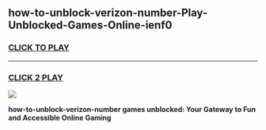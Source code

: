 
## how-to-unblock-verizon-number-Play-Unblocked-Games-Online-ienf0
<h3>
<a href="https://premium76.site?title=how-to-unblock-verizon-number&ref=25A">CLICK TO PLAY</a></h3>
<hr>

<h3>
<a href="https://premium76.site?title=how-to-unblock-verizon-number&ref=25A">CLICK 2 PLAY</a>
  
</h3>

<a href="https://premium76.site?title=how-to-unblock-verizon-number&ref=25A"><img src="https://clearcache.store/games.png"></a>


**how-to-unblock-verizon-number games unblocked: Your Gateway to Fun and Accessible Online Gaming**
